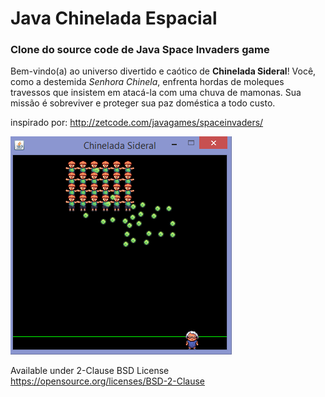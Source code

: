 # Java Chinelada Espacial
### Clone do source code de Java Space Invaders game
Bem-vindo(a) ao universo divertido e caótico de **Chinelada Sideral**! Você, como a destemida *Senhora Chinela*, enfrenta hordas de moleques travessos que insistem em atacá-la com uma chuva de mamonas. Sua missão é sobreviver e proteger sua paz doméstica a todo custo. 

inspirado por:
http://zetcode.com/javagames/spaceinvaders/

![screenshot Chinelada Sideral](chinelada.png)

Available under 2-Clause BSD License https://opensource.org/licenses/BSD-2-Clause  

